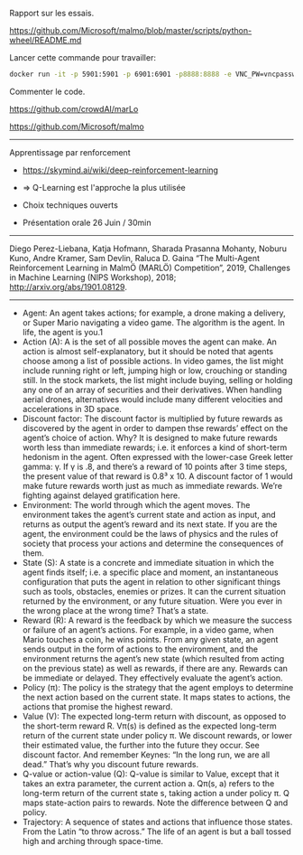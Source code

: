 Rapport sur les essais.

https://github.com/Microsoft/malmo/blob/master/scripts/python-wheel/README.md

Lancer cette commande pour travailler:

```bash
docker run -it -p 5901:5901 -p 6901:6901 -p8888:8888 -e VNC_PW=vncpassword andkram/malmo
```

Commenter le code.

https://github.com/crowdAI/marLo

https://github.com/Microsoft/malmo

---

Apprentissage par renforcement

+ https://skymind.ai/wiki/deep-reinforcement-learning
+ => Q-Learning est l'approche la plus utilisée
+ Choix techniques ouverts


+ Présentation orale 26 Juin / 30min

---

Diego Perez-Liebana, Katja Hofmann, Sharada Prasanna Mohanty, Noburu Kuno, Andre Kramer, Sam Devlin, Raluca D. Gaina “The Multi-Agent Reinforcement Learning in MalmÖ (MARLÖ) Competition”, 2019, Challenges in Machine Learning (NIPS Workshop), 2018; <http://arxiv.org/abs/1901.08129>.

---

+ Agent: An agent takes actions; for example, a drone making a delivery, or Super Mario navigating a video game. The algorithm is the agent. In life, the agent is you.1
+ Action (A): A is the set of all possible moves the agent can make. An action is almost self-explanatory, but it should be noted that agents choose among a list of possible actions. In video games, the list might include running right or left, jumping high or low, crouching or standing still. In the stock markets, the list might include buying, selling or holding any one of an array of securities and their derivatives. When handling aerial drones, alternatives would include many different velocities and accelerations in 3D space.
+ Discount factor: The discount factor is multiplied by future rewards as discovered by the agent in order to dampen thse rewards’ effect on the agent’s choice of action. Why? It is designed to make future rewards worth less than immediate rewards; i.e. it enforces a kind of short-term hedonism in the agent. Often expressed with the lower-case Greek letter gamma: γ. If γ is .8, and there’s a reward of 10 points after 3 time steps, the present value of that reward is 0.8³ x 10. A discount factor of 1 would make future rewards worth just as much as immediate rewards. We’re fighting against delayed gratification here.
+ Environment: The world through which the agent moves. The environment takes the agent’s current state and action as input, and returns as output the agent’s reward and its next state. If you are the agent, the environment could be the laws of physics and the rules of society that process your actions and determine the consequences of them.
+ State (S): A state is a concrete and immediate situation in which the agent finds itself; i.e. a specific place and moment, an instantaneous configuration that puts the agent in relation to other significant things such as tools, obstacles, enemies or prizes. It can the current situation returned by the environment, or any future situation. Were you ever in the wrong place at the wrong time? That’s a state.
+ Reward (R): A reward is the feedback by which we measure the success or failure of an agent’s actions. For example, in a video game, when Mario touches a coin, he wins points. From any given state, an agent sends output in the form of actions to the environment, and the environment returns the agent’s new state (which resulted from acting on the previous state) as well as rewards, if there are any. Rewards can be immediate or delayed. They effectively evaluate the agent’s action.
+ Policy (π): The policy is the strategy that the agent employs to determine the next action based on the current state. It maps states to actions, the actions that promise the highest reward.
+ Value (V): The expected long-term return with discount, as opposed to the short-term reward R. Vπ(s) is defined as the expected long-term return of the current state under policy π. We discount rewards, or lower their estimated value, the further into the future they occur. See discount factor. And remember Keynes: “In the long run, we are all dead.” That’s why you discount future rewards.
+ Q-value or action-value (Q): Q-value is similar to Value, except that it takes an extra parameter, the current action a. Qπ(s, a) refers to the long-term return of the current state s, taking action a under policy π. Q maps state-action pairs to rewards. Note the difference between Q and policy.
+ Trajectory: A sequence of states and actions that influence those states. From the Latin “to throw across.” The life of an agent is but a ball tossed high and arching through space-time.
